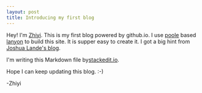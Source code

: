 ```yaml
---
layout: post
title: Introducing my first blog
---
```

Hey! I'm [Zhiyi](https://google.com/+ZhiyiSun). This is my first blog powered by github.io. I use [poole](https://github.com/poole/poole) based [lanyon](https://github.com/poole/lanyon) to build this site. It is supper easy to create it. I got a big hint from [Joshua Lande's blog](http://joshualande.com/jekyll-github-pages-poole/). 

I'm writing this Markdown file by[stackedit.io](https://stackedit.io/editor).

Hope I can keep updating this blog. :-)

-Zhiyi
